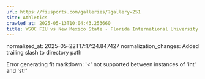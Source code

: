 ```yaml
---
url: https://fiusports.com/galleries/?gallery=251
site: Athletics
crawled_at: 2025-05-13T10:04:43.253660
title: WSOC FIU vs New Mexico State - Florida International University
---
```

normalized_at: 2025-05-22T17:17:24.847427
normalization_changes: Added trailing slash to directory path

Error generating fit markdown: '<' not supported between instances of 'int' and 'str'